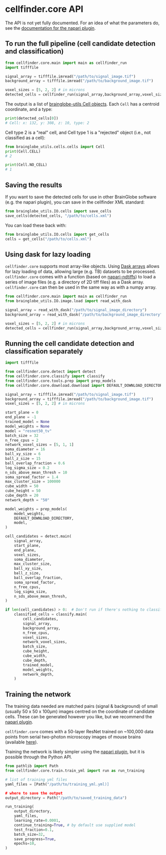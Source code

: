 # cellfinder.core API

The API is not yet fully documented.
For an idea of what the parameters do, see the [documentation for the napari plugin](napari-plugin/index).

## To run the full pipeline (cell candidate detection and classification)

```python
from cellfinder.core.main import main as cellfinder_run
import tifffile

signal_array = tifffile.imread("/path/to/signal_image.tif")
background_array = tifffile.imread("/path/to/background_image.tif")

voxel_sizes = [5, 2, 2] # in microns
detected_cells = cellfinder_run(signal_array,background_array,voxel_sizes)
```

The output is a list of [brainglobe-utils Cell objects](https://github.com/brainglobe/brainglobe-utils/blob/main/brainglobe_utils/cells/cells.py).
Each `Cell` has a centroid coordinate, and a type:

```python
print(detected_cells[0])
# Cell: x: 132, y: 308, z: 10, type: 2
```

Cell type 2 is a "real" cell, and Cell type 1 is a "rejected" object (i.e., not classified as a cell):

```python
from brainglobe_utils.cells.cells import Cell
print(Cell.CELL)
# 2

print(Cell.NO_CELL)
# 1
```

## Saving the results

If you want to save the detected cells for use in other BrainGlobe software (e.g. the napari plugin), you can save in the cellfinder XML standard:

```python
from brainglobe_utils.IO.cells import save_cells
save_cells(detected_cells, "/path/to/cells.xml")
```

You can load these back with:

```python
from brainglobe_utils.IO.cells import get_cells
cells = get_cells("/path/to/cells.xml")
```

## Using dask for lazy loading

`cellfinder.core` supports most array-like objects.
Using [Dask arrays](https://docs.dask.org/en/latest/array.html) allows for lazy loading of data, allowing large (e.g. TB) datasets to be processed.
`cellfinder.core` comes with a function (based on [napari-ndtiffs](https://github.com/tlambert03/napari-ndtiffs)) to load a series of image files (e.g. a directory of 2D tiff files) as a Dask array.
`cellfinder.core` can then be used in the same way as with a numpy array.

```python
from cellfinder.core.main import main as cellfinder_run
from brainglobe_utils.IO.image.load import read_with_dask

signal_array = read_with_dask("/path/to/signal_image_directory")
background_array = read_with_dask("/path/to/background_image_directory")

voxel_sizes = [5, 2, 2] # in microns
detected_cells = cellfinder_run(signal_array,background_array,voxel_sizes)
```

## Running the cell candidate detection and classification separately

```python
import tifffile

from cellfinder.core.detect import detect
from cellfinder.core.classify import classify
from cellfinder.core.tools.prep import prep_models
from cellfinder.core.download.download import DEFAULT_DOWNLOAD_DIRECTORY

signal_array = tifffile.imread("/path/to/signal_image.tif")
background_array = tifffile.imread("/path/to/background_image.tif")
voxel_sizes = [5, 2, 2] # in microns

start_plane = 0
end_plane = -1
trained_model = None
model_weights = None
model = "resnet50_tv"
batch_size = 32
n_free_cpus = 2
network_voxel_sizes = [5, 1, 1]
soma_diameter = 16
ball_xy_size = 6
ball_z_size = 15
ball_overlap_fraction = 0.6
log_sigma_size = 0.2
n_sds_above_mean_thresh = 10
soma_spread_factor = 1.4
max_cluster_size = 100000
cube_width = 50
cube_height = 50
cube_depth = 20
network_depth = "50"

model_weights = prep_models(
    model_weights,
    DEFAULT_DOWNLOAD_DIRECTORY, 
    model,
)

cell_candidates = detect.main(
    signal_array,
    start_plane,
    end_plane,
    voxel_sizes,
    soma_diameter,
    max_cluster_size,
    ball_xy_size,
    ball_z_size,
    ball_overlap_fraction,
    soma_spread_factor,
    n_free_cpus,
    log_sigma_size,
    n_sds_above_mean_thresh,
)

if len(cell_candidates) > 0:  # Don't run if there's nothing to classify
    classified_cells = classify.main(
        cell_candidates,
        signal_array,
        background_array,
        n_free_cpus,
        voxel_sizes,
        network_voxel_sizes,
        batch_size,
        cube_height,
        cube_width,
        cube_depth,
        trained_model,
        model_weights,
        network_depth,
    )
```

## Training the network

The training data needed are matched pairs (signal & background) of small (usually 50 x 50 x 100&#956;m) images centred on the coordinate of candidate cells.
These can be generated however you like, but we recommend the [napari plugin](napari-plugin/training-data-generation).

`cellfinder.core` comes with a 50-layer ResNet trained on ~100,000 data points from serial two-photon microscopy images of mouse brains (available [here](https://gin.g-node.org/cellfinder/training_data)).

Training the network is likely simpler using the [napari plugin](napari-plugin/training-the-network), but it is possible through the Python API.

```python
from pathlib import Path
from cellfinder.core.train.train_yml import run as run_training

# list of training yml files
yaml_files = [Path("/path/to/training_yml.yml)]

# where to save the output
output_directory = Path("/path/to/saved_training_data")

run_training(
    output_directory,
    yaml_files,
    learning_rate=0.0001,
    continue_training=True, # by default use supplied model
    test_fraction=0.1,
    batch_size=32,
    save_progress=True,
    epochs=10,
)
```
